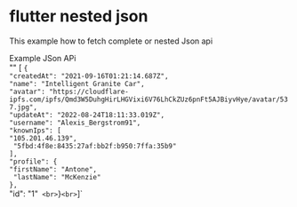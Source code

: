 # flutter nested json
This example how to fetch complete or nested Json api

Example JSon APi <br>
"" [
`{  ` <br>
  `"createdAt": "2021-09-16T01:21:14.687Z",`  <br>
  `"name": "Intelligent Granite Car",`  <br>
  `"avatar": "https://cloudflare-ipfs.com/ipfs/Qmd3W5DuhgHirLHGVixi6V76LhCkZUz6pnFt5AJBiyvHye/avatar/537.jpg",`  <br>
  `"updateAt": "2022-08-24T18:11:33.019Z",`  <br>
  `"username": "Alexis_Bergstrom91",`  <br>
  `"knownIps": [`  <br>
    `"105.201.46.139",`  <br>
   ` "5fbd:4f8e:8435:27af:bb2f:b950:7ffa:35b9"` <br>
  `],`  <br>
  `"profile": {`  <br>
    `"firstName": "Antone",`  <br>
   ` "lastName": "McKenzie"`  <br>
  `},`  <br>
  "id": "1"`  <br>
  `}` <br>
`]`
